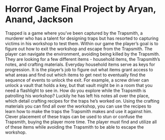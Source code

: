 # Horror Game Final Project by Aryan, Anand, Jackson
  Trapped is a game where you’ve been captured by the Trapsmith, a murderer who has a talent for designing traps but has resorted to capturing victims in his workshop to test them. Within our game the player’s goal is to figure out how to exit the workshop and escape from the Trapsmith. 
  The player can navigate the environment, avoiding being killed by the Trapsmith. They are looking for a few different items - household items, the Trapsmith’s notes, and crafting materials. Everyday household items serve as keys for progression. It is the player’s job to figure out what items grant access to what areas and find out which items to get next to eventually find the sequence of events to unlock the exit. For example, a screw driver can unlock a vault that holds a key, but that vault might be in a room that you need a flashlight to see in. How do you explore while the Trapsmith is patrolling his workshop? Luckily he has left his notes all over the place, which detail crafting recipes for the traps he’s worked on. 
  Using the crafting materials you can find all over the workshop, you can use the recipes to learn how to make the traps the Trapsmith makes and use it against him. Clever placement of these traps can be used to stun or confuse the Trapsmith, buying the player more time. The player must find and utilize all of these items while avoiding the Trapsmith to be able to escape the workshop.
